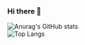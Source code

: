 ### Hi there 👋
![Anurag's GitHub stats](https://github-readme-stats.vercel.app/api?username=HugoRCD&count_private=true&theme=material-palenight)
<br>
![Top Langs](https://github-readme-stats.vercel.app/api/top-langs/?username=HugoRCD&layout=compact)

<!--
**HugoRCD/HugoRCD** is a ✨ _special_ ✨ repository because its `README.md` (this file) appears on your GitHub profile.

Here are some ideas to get you started:

- 🔭 I’m currently working on ...
- 🌱 I’m currently learning ...
- 👯 I’m looking to collaborate on ...
- 🤔 I’m looking for help with ...
- 💬 Ask me about ...
- 📫 How to reach me: ...
- 😄 Pronouns: ...
- ⚡ Fun fact: ...
-->
